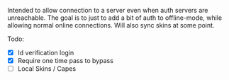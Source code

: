 Intended to allow connection to a server even when auth servers are unreachable.
The goal is to just to add a bit of auth to offline-mode, while allowing normal online connections.
Will also sync skins at some point.

Todo:

- [x] Id verification login
- [x] Require one time pass to bypass
- [ ] Local Skins / Capes